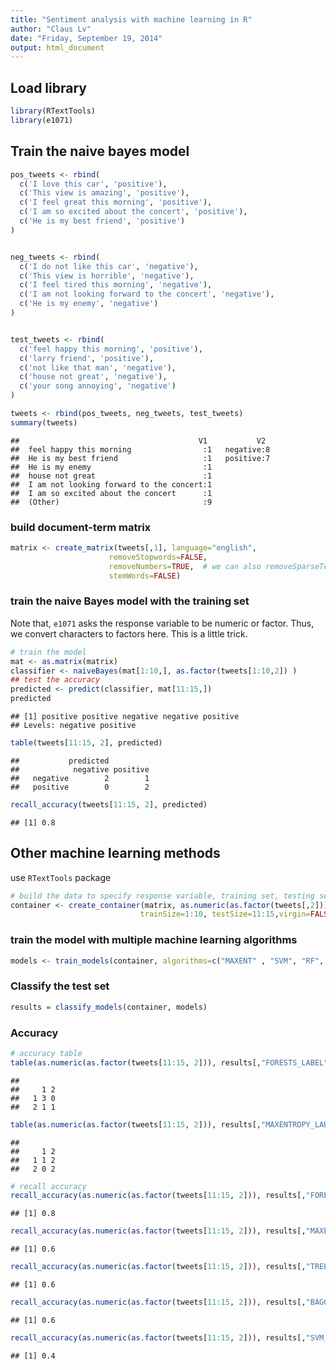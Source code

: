 ```yaml
---
title: "Sentiment analysis with machine learning in R"
author: "Claus Lv"
date: "Friday, September 19, 2014"
output: html_document
---
```


## Load library

```r
library(RTextTools)
library(e1071)
```

## Train the naive bayes model

```r
pos_tweets <- rbind(
  c('I love this car', 'positive'),
  c('This view is amazing', 'positive'),
  c('I feel great this morning', 'positive'),
  c('I am so excited about the concert', 'positive'),
  c('He is my best friend', 'positive')
)


neg_tweets <- rbind(
  c('I do not like this car', 'negative'),
  c('This view is horrible', 'negative'),
  c('I feel tired this morning', 'negative'),
  c('I am not looking forward to the concert', 'negative'),
  c('He is my enemy', 'negative')
)


test_tweets <- rbind(
  c('feel happy this morning', 'positive'),
  c('larry friend', 'positive'),
  c('not like that man', 'negative'),
  c('house not great', 'negative'),
  c('your song annoying', 'negative')
)

tweets <- rbind(pos_tweets, neg_tweets, test_tweets)
summary(tweets)
```

```
##                                        V1           V2   
##  feel happy this morning                :1   negative:8  
##  He is my best friend                   :1   positive:7  
##  He is my enemy                         :1               
##  house not great                        :1               
##  I am not looking forward to the concert:1               
##  I am so excited about the concert      :1               
##  (Other)                                :9
```

### build document-term matrix

```r
matrix <- create_matrix(tweets[,1], language="english", 
                      removeStopwords=FALSE, 
                      removeNumbers=TRUE,  # we can also removeSparseTerms
                      stemWords=FALSE) 
```

### train the naive Bayes model with the training set
Note that, `e1071` asks the response variable to be numeric or factor. Thus, we convert characters to factors here. This is a little trick.

```r
# train the model
mat <- as.matrix(matrix)
classifier <- naiveBayes(mat[1:10,], as.factor(tweets[1:10,2]) )
## test the accuracy
predicted <- predict(classifier, mat[11:15,])
predicted
```

```
## [1] positive positive negative negative positive
## Levels: negative positive
```

```r
table(tweets[11:15, 2], predicted)
```

```
##           predicted
##            negative positive
##   negative        2        1
##   positive        0        2
```

```r
recall_accuracy(tweets[11:15, 2], predicted)
```

```
## [1] 0.8
```

## Other machine learning methods
use `RTextTools` package

```r
# build the data to specify response variable, training set, testing set.
container <- create_container(matrix, as.numeric(as.factor(tweets[,2])),
                             trainSize=1:10, testSize=11:15,virgin=FALSE)
```

### train the model with multiple machine learning algorithms

```r
models <- train_models(container, algorithms=c("MAXENT" , "SVM", "RF", "BAGGING", "TREE"))
```

### Classify the test set

```r
results = classify_models(container, models)
```
### Accuracy

```r
# accuracy table
table(as.numeric(as.factor(tweets[11:15, 2])), results[,"FORESTS_LABEL"])
```

```
##    
##     1 2
##   1 3 0
##   2 1 1
```

```r
table(as.numeric(as.factor(tweets[11:15, 2])), results[,"MAXENTROPY_LABEL"])
```

```
##    
##     1 2
##   1 1 2
##   2 0 2
```

```r
# recall accuracy
recall_accuracy(as.numeric(as.factor(tweets[11:15, 2])), results[,"FORESTS_LABEL"])
```

```
## [1] 0.8
```

```r
recall_accuracy(as.numeric(as.factor(tweets[11:15, 2])), results[,"MAXENTROPY_LABEL"])
```

```
## [1] 0.6
```

```r
recall_accuracy(as.numeric(as.factor(tweets[11:15, 2])), results[,"TREE_LABEL"])
```

```
## [1] 0.6
```

```r
recall_accuracy(as.numeric(as.factor(tweets[11:15, 2])), results[,"BAGGING_LABEL"])
```

```
## [1] 0.6
```

```r
recall_accuracy(as.numeric(as.factor(tweets[11:15, 2])), results[,"SVM_LABEL"])
```

```
## [1] 0.4
```

